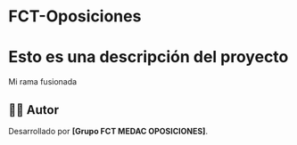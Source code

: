 # FCT-Oposiciones
# Esto es una descripción del proyecto

Mi rama fusionada









## 👨‍💻 Autor

Desarrollado por **[Grupo FCT MEDAC OPOSICIONES]**.
